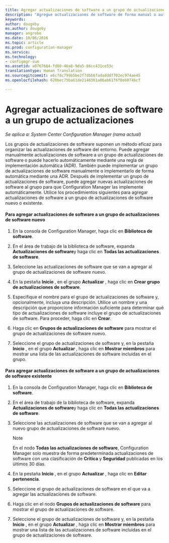 ```yaml
---
title: Agregar actualizaciones de software a un grupo de actualizaciones | Microsoft Docs
description: "Agregue actualizaciones de software de forma manual o automática a un grupo de actualizaciones de software del entorno."
keywords: 
author: dougeby
ms.author: dougeby
manager: angrobe
ms.date: 10/06/2016
ms.topic: article
ms.prod: configuration-manager
ms.service: 
ms.technology:
- configmgr-sum
ms.assetid: a0767664-fd60-46a8-9da5-86cc431ce53c
translationtype: Human Translation
ms.sourcegitcommit: e6cf8c799b5be2f7dbb6fadadddf702ec974ae45
ms.openlocfilehash: 620bec75ba61de2146361a86ab61f6f8e6074bcf

---
```


# <a name="add-software-updates-to-an-update-group"></a>Agregar actualizaciones de software a un grupo de actualizaciones  

*Se aplica a: System Center Configuration Manager (rama actual)*

 Los grupos de actualizaciones de software suponen un método eficaz para organizar las actualizaciones de software del entorno. Puede agregar manualmente actualizaciones de software a un grupo de actualizaciones de software o puede hacerlo automáticamente mediante una regla de implementación automática (ADR). También puede implementar un grupo de actualizaciones de software manualmente o implementarlo de forma automática mediante una ADR. Después de implementar un grupo de actualizaciones de software, puede agregar nuevas actualizaciones de software al grupo para que Configuration Manager las implemente automáticamente. Utilice los procedimientos siguientes para agregar actualizaciones de software a un grupo de actualizaciones de software nuevo o existente.  

#### <a name="to-add-software-updates-to-a-new-software-update-group"></a>Para agregar actualizaciones de software a un grupo de actualizaciones de software nuevo  

1.  En la consola de Configuration Manager, haga clic en **Biblioteca de software**.  

2.  En el área de trabajo de la biblioteca de software, expanda **Actualizaciones de software**y haga clic en **Todas las actualizaciones de software**.  

3.  Seleccione las actualizaciones de software que se van a agregar al grupo de actualizaciones de software nuevo.  

4.  En la pestaña **Inicio** , en el grupo **Actualizar** , haga clic en **Crear grupo de actualizaciones de software**.  

5.  Especifique el nombre para el grupo de actualizaciones de software y, opcionalmente, incluya una descripción. Utilice un nombre y una descripción que proporcione información suficiente para determinar qué tipo de actualizaciones de software incluye el grupo de actualizaciones de software. Para proceder, haga clic en **Crear**.  

6.  Haga clic en **Grupos de actualizaciones de software** para mostrar el grupo de actualizaciones de software nuevo.  

7.  Seleccione el grupo de actualizaciones de software y, en la pestaña **Inicio** , en el grupo **Actualizar** , haga clic en **Mostrar miembros** para mostrar una lista de las actualizaciones de software incluidas en el grupo.  

#### <a name="to-add-software-updates-to-an-existing-software-update-group"></a>Para agregar actualizaciones de software a un grupo de actualizaciones de software existente  

1.  En la consola de Configuration Manager, haga clic en **Biblioteca de software**.  

2.  En el área de trabajo de la biblioteca de software, expanda **Actualizaciones de software**y haga clic en **Todas las actualizaciones de software**.  

3.  Seleccione las actualizaciones de software que se van a agregar al nuevo grupo de actualizaciones de software nuevo.  

    > [!NOTE]  
    >  En el nodo **Todas las actualizaciones de software**, Configuration Manager solo muestra de forma predeterminada actualizaciones de software con una clasificación de **Crítica** y **Seguridad** publicadas en los últimos 30 días.  

4.  En la pestaña **Inicio** , en el grupo **Actualizar** , haga clic en **Editar pertenencia**.  

5.  Seleccione el grupo de actualizaciones de software en el que va a agregar las actualizaciones de software.  

6.  Haga clic en el nodo **Grupos de actualizaciones de software** para mostrar el grupo de actualizaciones de software.  

7.  Seleccione el grupo de actualizaciones de software y, en la pestaña **Inicio** , en el grupo **Actualizar** , haga clic en **Mostrar miembros** para mostrar una lista de las actualizaciones de software incluidas en el grupo de actualizaciones de software.  



<!--HONumber=Dec16_HO3-->


